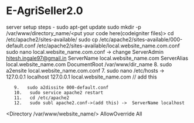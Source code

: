 # E-AgriSeller2.0

server setup steps - 
sudo apt-get update
sudo mkdir -p /var/www/directory_name/<put your code here(codeigniter files)>
cd /etc/apache2/sites-available/
sudo cp /etc/apache2/sites-available/000-default.conf /etc/apache2/sites-available/local.website_name.com.conf
sudo nano local.website_name.com.conf -> 
change ServerAdmin hitesh.ingale97@gmail.in
			ServerName local.website_name.com
			ServerAlias local.website_name.com
			DocumentRoot /var/www/dir_name
      8.   sudo a2ensite local.website_name.com.conf
      7.   sudo nano /etc/hosts -> 	
127.0.0.1	localhost
127.0.0.1	local.website_name.com                  // add this

       9.   sudo a2dissite 000-default.conf
       10.   sudo service apache2 restart
       11.   cd /etc/apache2
       12.   sudo subl apache2.conf->(add this) -> 	ServerName localhost
<Directory /var/www/website_name/>
AllowOverride All
</Directory>

